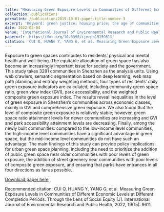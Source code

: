 ```yaml
---
title: "Measuring Green Exposure Levels in Communities of Different Economic Levels at Different Completion Periods: Through the Lens of Social Equity"
collection: publications
permalink: /publication/2015-10-01-paper-title-number-3
excerpt: 'Keyword: green justice; housing price; the age of communities; community green space; street view images; green space accessibility; Shenzhen'
date: 2022-08-04
venue: 'International Journal of Environmental Research and Public Health'
paperurl: 'https://doi.org/10.3390/ijerph19159611'
citation: 'CUI Q, HUANG Y, YANG G, et al. Measuring Green Exposure Levels in Communities of Different Economic Levels at Different Completion Periods: Through the Lens of Social Equity [J]. International Journal of Environmental Research and Public Health, 2022, 19(15): 9611.'
---
```

Exposure to green spaces contributes to residents’ physical and mental health and well-being. The equitable allocation of green space has also become an increasingly important issue for society and the government. This study takes 3281 communities in Shenzhen as the analysis units. Using web crawlers, semantic segmentation based on deep learning, web map path planning and entropy weighting methods, four types of residents’ daily green exposure indicators are calculated,
including community green space ratio, green view index (GVI), park accessibility, and the weighted composite green exposure index. The results reveal inequalities in the level of green exposure in Shenzhen’s communities across economic classes, mainly in GVI and comprehensive green exposure. We also found that the level of composite green exposure is relatively stable; however, green space ratio attainment levels for newer communities are increasing and GVI and park accessibility attainment levels are decreasing. Finally, among the newly built communities: compared to the low-income level communities, the high-income level communities have a significant advantage in green space, but the mid-income level communities do not have such an advantage. The main findings of this study can provide policy implications for urban green space planning, including the need to prioritize the addition of public green space near older communities with poor levels of green exposure, the addition of street greenery near communities with poor levels of composite green exposure, and ensuring that parks have entrances in all four directions as far as possible.

[Download paper here](https://www.mdpi.com/1660-4601/19/15/9611/pdf?version=1659612888)

Recommended citation: CUI Q, HUANG Y, YANG G, et al. Measuring Green Exposure Levels in Communities of Different Economic Levels at Different Completion Periods: Through the Lens of Social Equity [J]. International Journal of Environmental Research and Public Health, 2022, 19(15): 9611.
